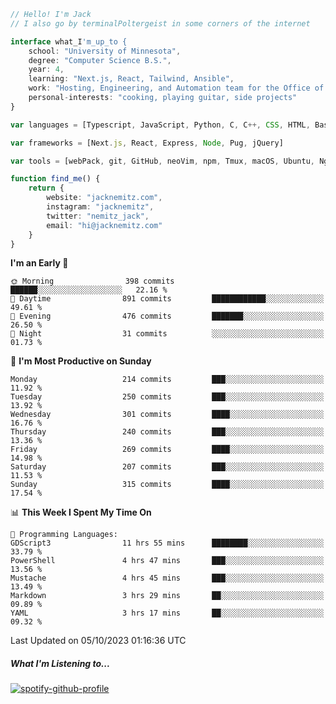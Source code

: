 ```typescript
// Hello! I'm Jack
// I also go by terminalPoltergeist in some corners of the internet

interface what_I'm_up_to {
    school: "University of Minnesota",
    degree: "Computer Science B.S.",
    year: 4,
    learning: "Next.js, React, Tailwind, Ansible",
    work: "Hosting, Engineering, and Automation team for the Office of Information Technology at UMN",
    personal-interests: "cooking, playing guitar, side projects"
}

var languages = [Typescript, JavaScript, Python, C, C++, CSS, HTML, Bash, VimScript]

var frameworks = [Next.js, React, Express, Node, Pug, jQuery]

var tools = [webPack, git, GitHub, neoVim, npm, Tmux, macOS, Ubuntu, Nginx, Ansible, Cloudflare, DigitalOcean]

function find_me() {
    return {
        website: "jacknemitz.com",
        instagram: "jacknemitz",
        twitter: "nemitz_jack",
        email: "hi@jacknemitz.com"
    }
}
```

<!--START_SECTION:waka-->
**I'm an Early 🐤** 

```text
🌞 Morning                398 commits         ██████░░░░░░░░░░░░░░░░░░░   22.16 % 
🌆 Daytime                891 commits         ████████████░░░░░░░░░░░░░   49.61 % 
🌃 Evening                476 commits         ███████░░░░░░░░░░░░░░░░░░   26.50 % 
🌙 Night                  31 commits          ░░░░░░░░░░░░░░░░░░░░░░░░░   01.73 % 
```
📅 **I'm Most Productive on Sunday** 

```text
Monday                   214 commits         ███░░░░░░░░░░░░░░░░░░░░░░   11.92 % 
Tuesday                  250 commits         ███░░░░░░░░░░░░░░░░░░░░░░   13.92 % 
Wednesday                301 commits         ████░░░░░░░░░░░░░░░░░░░░░   16.76 % 
Thursday                 240 commits         ███░░░░░░░░░░░░░░░░░░░░░░   13.36 % 
Friday                   269 commits         ████░░░░░░░░░░░░░░░░░░░░░   14.98 % 
Saturday                 207 commits         ███░░░░░░░░░░░░░░░░░░░░░░   11.53 % 
Sunday                   315 commits         ████░░░░░░░░░░░░░░░░░░░░░   17.54 % 
```


📊 **This Week I Spent My Time On** 

```text
💬 Programming Languages: 
GDScript3                11 hrs 55 mins      ████████░░░░░░░░░░░░░░░░░   33.79 % 
PowerShell               4 hrs 47 mins       ███░░░░░░░░░░░░░░░░░░░░░░   13.56 % 
Mustache                 4 hrs 45 mins       ███░░░░░░░░░░░░░░░░░░░░░░   13.49 % 
Markdown                 3 hrs 29 mins       ██░░░░░░░░░░░░░░░░░░░░░░░   09.89 % 
YAML                     3 hrs 17 mins       ██░░░░░░░░░░░░░░░░░░░░░░░   09.32 % 
```


 Last Updated on 05/10/2023 01:16:36 UTC
<!--END_SECTION:waka-->

##### What I'm Listening to...

[![spotify-github-profile](https://spotify-github-profile.vercel.app/api/view?uid=jack.nemitz&cover_image=true&show_offline=true&bar_color=53b14f&bar_color_cover=false&background_color=121212FF)](https://spotify-github-profile.vercel.app/api/view?uid=jack.nemitz&redirect=true)

